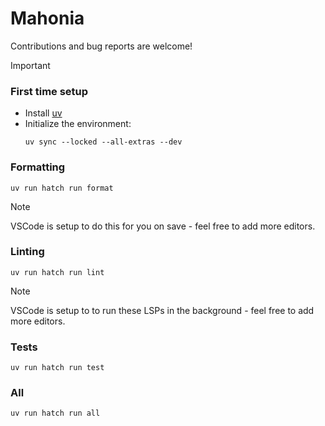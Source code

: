 # Mahonia

Contributions and bug reports are welcome!

> [!IMPORTANT]
> ### First time setup
>
> - Install [uv](https://github.com/astral-sh/uv)
> - Initialize the environment:
>   ```
>   uv sync --locked --all-extras --dev
>   ```

### Formatting
```
uv run hatch run format
```
> [!NOTE]
> VSCode is setup to do this for you on save - feel free to add more editors.

### Linting
```
uv run hatch run lint
```
> [!NOTE]
> VSCode is setup to to run these LSPs in the background - feel free to add more
> editors.

### Tests
```
uv run hatch run test
```

### All
```
uv run hatch run all
```
